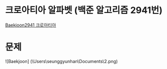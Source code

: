 # 크로아티아 알파벳 (백준 알고리즘 2941번)

[Baekjoon2941 크로아티아](https://www.acmicpc.net/problem/2941, "Baekjoon2941 link")

# 문제 

![Baekjoon] (\Users\seunggyunhan\Documents\2.png)